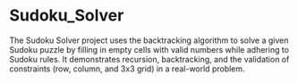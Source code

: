 # Sudoku_Solver
 The Sudoku Solver project uses the backtracking algorithm to solve a given Sudoku puzzle by filling in empty cells with valid numbers while adhering to Sudoku rules. It demonstrates recursion, backtracking, and the validation of constraints (row, column, and 3x3 grid) in a real-world problem.
